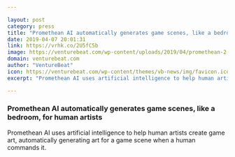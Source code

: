 ```yaml
---

layout: post
category: press
title: "Promethean AI automatically generates game scenes, like a bedroom, for human artists"
date: 2019-04-07 20:01:31
link: https://vrhk.co/2U5fC5b
image: https://venturebeat.com/wp-content/uploads/2019/04/promethean-2.jpg?w=1200&strip=all
domain: venturebeat.com
author: "VentureBeat"
icon: https://venturebeat.com/wp-content/themes/vb-news/img/favicon.ico
excerpt: "Promethean AI uses artificial intelligence to help human artists create game art, automatically generating art for a game scene when a human commands it."

---
```


### Promethean AI automatically generates game scenes, like a bedroom, for human artists

Promethean AI uses artificial intelligence to help human artists create game art, automatically generating art for a game scene when a human commands it.